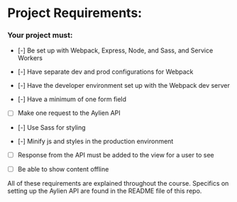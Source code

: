 # Project Requirements:

### Your project must:

- [-] Be set up with Webpack, Express, Node, and Sass, and Service Workers

- [-] Have separate dev and prod configurations for Webpack

- [-] Have the developer environment set up with the Webpack dev server

- [-] Have a minimum of one form field

- [ ] Make one request to the Aylien API

- [-] Use Sass for styling

- [-] Minify js and styles in the production environment

- [ ] Response from the API must be added to the view for a user to see 

- [ ] Be able to show content offline

All of these requirements are explained throughout the course. Specifics on setting up the Aylien API are found in the README file of this repo.
